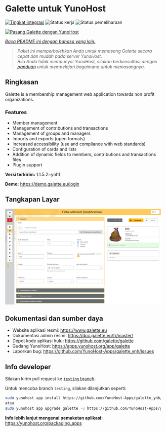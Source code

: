 <!--
N.B.: README ini dibuat secara otomatis oleh <https://github.com/YunoHost/apps/tree/master/tools/readme_generator>
Ini TIDAK boleh diedit dengan tangan.
-->

# Galette untuk YunoHost

[![Tingkat integrasi](https://apps.yunohost.org/badge/integration/galette)](https://ci-apps.yunohost.org/ci/apps/galette/)
![Status kerja](https://apps.yunohost.org/badge/state/galette)
![Status pemeliharaan](https://apps.yunohost.org/badge/maintained/galette)

[![Pasang Galette dengan YunoHost](https://install-app.yunohost.org/install-with-yunohost.svg)](https://install-app.yunohost.org/?app=galette)

*[Baca README ini dengan bahasa yang lain.](./ALL_README.md)*

> *Paket ini memperbolehkan Anda untuk memasang Galette secara cepat dan mudah pada server YunoHost.*  
> *Bila Anda tidak mempunyai YunoHost, silakan berkonsultasi dengan [panduan](https://yunohost.org/install) untuk mempelajari bagaimana untuk memasangnya.*

## Ringkasan

Galette is a membership management web application towards non profit organizations.

### Features

- Member management
- Management of contributions and transactions
- Management of groups and managers
- Imports and exports (open formats)
- Increased accessibility (use and compliance with web standards)
- Configuration of cards and lists
- Addition of dynamic fields to members, contributions and transactions files
- Plugin support


**Versi terkirim:** 1.1.5.2~ynh1

**Demo:** <https://demo.galette.eu/login>

## Tangkapan Layar

![Tangkapan Layar pada Galette](./doc/screenshots/edit_member.png)

## Dokumentasi dan sumber daya

- Website aplikasi resmi: <https://www.galette.eu>
- Dokumentasi admin resmi: <https://doc.galette.eu/fr/master/>
- Depot kode aplikasi hulu: <https://github.com/galette/galette>
- Gudang YunoHost: <https://apps.yunohost.org/app/galette>
- Laporkan bug: <https://github.com/YunoHost-Apps/galette_ynh/issues>

## Info developer

Silakan kirim pull request ke [`testing` branch](https://github.com/YunoHost-Apps/galette_ynh/tree/testing).

Untuk mencoba branch `testing`, silakan dilanjutkan seperti:

```bash
sudo yunohost app install https://github.com/YunoHost-Apps/galette_ynh/tree/testing --debug
atau
sudo yunohost app upgrade galette -u https://github.com/YunoHost-Apps/galette_ynh/tree/testing --debug
```

**Info lebih lanjut mengenai pemaketan aplikasi:** <https://yunohost.org/packaging_apps>

